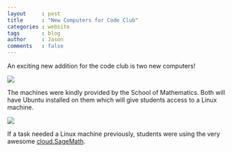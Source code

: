 ```yaml
---
layout     : post
title      : "New Computers for Code Club"
categories : website
tags       : blog 
author     : Jason
comments   : false
---
```


An exciting new addition for the code club is two new computers!

![]({{site.baseurl}}/blog/static/images/newcomp.jpg)

The machines were kindly provided by the School of Mathematics.
Both will have Ubuntu installed on them which will give students access to a Linux machine.

![]({{site.baseurl}}/blog/static/images/installubuntu.jpg)

If a task needed a Linux machine previously, students were using the very awesome [cloud.SageMath](https://cloud.sagemath.com/).



